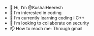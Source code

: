 - 👋 Hi, I’m @KushalHeeresh
- 👀 I’m interested in coding
- 🌱 I’m currently learning coding i C++
- 💞️ I’m looking to collaborate on security
- 📫 How to reach me: Through gmail

<!---
KushalHeeresh/KushalHeeresh is a ✨ special ✨ repository because its `README.md` (this file) appears on your GitHub profile.
You can click the Preview link to take a look at your changes.
--->
